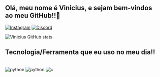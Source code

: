 ## Olá, meu nome é Vinicius, e sejam bem-vindos ao meu GitHub!!👋
[![Instagram](https://img.shields.io/badge/Instagram-E4405F?style=for-the-badge&logo=instagram&logoColor=white)](https://instagram.com/vinissin._)
[![Discord](https://img.shields.io/badge/Discord-7289DA?style=for-the-badge&logo=discord&logoColor=white)](https://instagram.com/vinissin._)

![Vinicius GitHub stats](https://github-readme-stats.vercel.app/api?username=ViniciusVieira05&show_icons=true&theme=merko)


## Tecnologia/Ferramenta que eu uso no meu dia!!

<div style="display: inline block"><br/>
  <img align="center" alt="python" src="https://img.shields.io/badge/Python-3776AB?style=for-the-badge&logo=python&logoColor=white" />
  <img align="center" alt="python" src="https://img.shields.io/badge/Visual_Studio_Code-0078D4?style=for-the-badge&logo=visual%20studio%20code&logoColor=white" />
   <img align="center" alt="c" src="https://img.shields.io/badge/C-00599C?style=for-the-badge&logo=c&logoColor=white"/>
</div>

